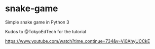 # snake-game
Simple snake game in Python 3

Kudos to @TokyoEdTech for the tutorial

https://www.youtube.com/watch?time_continue=734&v=Vi0AhyUCCkE 
